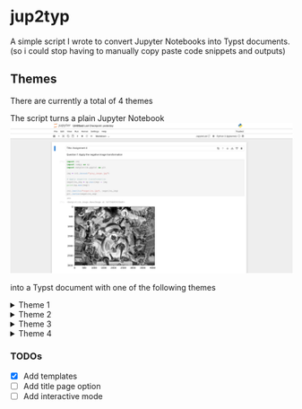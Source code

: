 # jup2typ
A simple script I wrote to convert Jupyter Notebooks into Typst documents. (so i could stop having to manually copy paste code snippets and outputs)

## Themes
There are currently a total of 4 themes

The script turns a plain Jupyter Notebook 
![Default Notebook](assets/notebook.png) 

into a Typst document with one of the following themes
<details>
    <summary>Theme 1</summary>
    ![Template 1](assets/temp_1.png) 
</details>

<details>
    <summary>Theme 2</summary>
    ![Template 2](assets/temp_2.png)
</details>

<details>
    <summary>Theme 3</summary>
    ![Template 3](assets/temp_3.png)
</details>

<details>
    <summary>Theme 4</summary>
    ![Template 4](assets/temp_4.png)
</details>

### TODOs
- [x] Add templates
- [ ] Add title page option
- [ ] Add interactive mode
